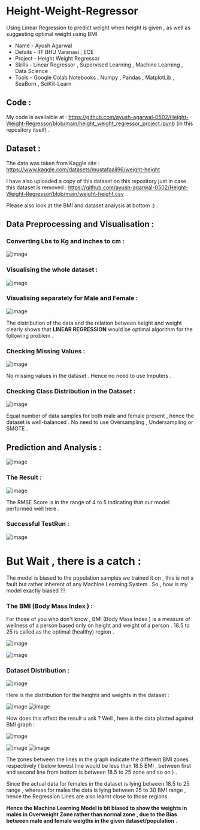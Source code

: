 # Height-Weight-Regressor
Using Linear Regression to predict weight when height is given , as well as suggesting optimal weight using BMI
* Name - Ayush Agarwal 
* Details - IIT BHU Varanasi , ECE 
* Project - Height Weight Regressor 
* Skills - Linear Regressor , Supervised Learning , Machine Learning , Data Science 
* Tools - Google Colab Notebooks , Numpy , Pandas , MatplotLib , SeaBorn , SciKit-Learn 

## Code :
My code is availaible at : https://github.com/ayush-agarwal-0502/Height-Weight-Regressor/blob/main/height_weight_regressor_project.ipynb (in this repository itself) .

## Dataset : 
The data was taken from Kaggle site : https://www.kaggle.com/datasets/mustafaali96/weight-height

I have also uploaded a copy of this dataset on this repository just in case this dataset is removed : https://github.com/ayush-agarwal-0502/Height-Weight-Regressor/blob/main/weight-height.csv .

Please also look at the BMI and dataset analysis at bottom :)  .

## Data Preprocessing and Visualisation :

### Converting Lbs to Kg and inches to cm :

![image](https://user-images.githubusercontent.com/86561124/174354776-d671eb98-de84-42a0-98bb-34bd88f06432.png)

### Visualising the whole dataset :

![image](https://user-images.githubusercontent.com/86561124/174354903-b633031a-02b3-431b-a046-1c19037a13a8.png)

### Visualising separately for Male and Female :

![image](https://user-images.githubusercontent.com/86561124/174355047-002d94ed-5931-4a5c-85af-95381c4fa222.png)

The distribution of the data and the relation between height and weight clearly shows that __LINEAR REGRESSION__ would be optimal algorithm for the following problem .

### Checking Missing Values :

![image](https://user-images.githubusercontent.com/86561124/174355223-9ff30b53-2599-46dd-801e-a9562a5b7eed.png)

No missing values in the dataset . Hence no need to use Imputers .

### Checking Class Distribution in the Dataset :

![image](https://user-images.githubusercontent.com/86561124/174355373-0d30e701-60c3-4667-af64-5643ddcdd842.png)

Equal number of data samples for both male and female present , hence the dataset is well-balanced . No need to use Oversampling , Undersampling or SMOTE . 

## Prediction and Analysis :

![image](https://user-images.githubusercontent.com/86561124/174355824-d2780da2-f685-4530-9930-62bdebc66143.png)

### The Result :

![image](https://user-images.githubusercontent.com/86561124/174355912-3f90e509-b523-4ff7-a90a-a1fd0bc131b0.png)

The RMSE Score is in the range of 4 to 5 indicating that our model performed well here . 

### Successful TestRun :

![image](https://user-images.githubusercontent.com/86561124/174356209-8d1dcf72-3fe9-42c1-9682-8443726f82f7.png)

# But Wait , there is a catch :

The model is biased to the population samples we trained it on , this is not a fault but rather inherent of any Machine Learning System . So , how is my model exactly biased ??

### The BMI (Body Mass Index ) : 

For those of you who don't know , BMI (Body Mass Index ) is a measure of wellness of a person based only on height and weight of a person . 18.5 to 25 is called as the optimal (healthy) region .

![image](https://user-images.githubusercontent.com/86561124/174356997-6c257054-acef-46d7-92bd-45cf2c0edafe.png)

![image](https://user-images.githubusercontent.com/86561124/174357182-13a1650c-c83a-4a04-8c7e-2d077ec20675.png)

### Dataset Distribution :


![image](https://user-images.githubusercontent.com/86561124/174357579-8d035b8d-86eb-4e41-837e-dad1acda9e7d.png)

Here is the distribution for the heights and weights in the dataset :

![image](https://user-images.githubusercontent.com/86561124/174357622-a7b57569-7e94-4213-ba4f-b7fb66600499.png)
![image](https://user-images.githubusercontent.com/86561124/174357642-61ec4725-f5b4-4d1d-9514-bbd8d8b3b72c.png)

How does this affect the result u ask ? Well , here is the data plotted against BMI graph :

![image](https://user-images.githubusercontent.com/86561124/174358015-c892fd88-d1e8-4a38-a153-b430c122d2bc.png)

![image](https://user-images.githubusercontent.com/86561124/174357888-9ffe9faa-b218-48d0-9060-3fdc84cee265.png)
![image](https://user-images.githubusercontent.com/86561124/174357906-65d51f69-5ca8-4f59-b53b-cda2d5983726.png)

The zones between the lines in the graph indicate the different BMI zones respectively ( below lowest line would be less than 18.5 BMI , between first and second line from bottom is between 18.5 to 25 zone and so on ) . 

Since the actual data for females in the dataset is lying between 18.5 to 25 range , whereas for males the data is lying between 25 to 30 BMI range , hence the Regression Lines are also learnt close to those regions . 

__Hence the Machine Learning Model is bit biased to show the weights in males in Overweight Zone rather than normal zone , due to the Bias between male and female weigths in the given dataset/population__ . 









